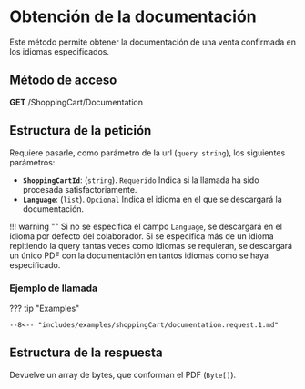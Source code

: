 # Obtención de la documentación

Este método permite obtener la documentación de una venta confirmada en los idiomas especificados.

## Método de acceso

**GET** /ShoppingCart/Documentation

## Estructura de la petición

Requiere pasarle, como parámetro de la url (`query string`), los siguientes parámetros:

- **`ShoppingCartId`**: (``string``).  ``Requerido`` Indica si la llamada ha sido procesada satisfactoriamente.
- **`Language`**: (``list``).  ``Opcional`` Indica el idioma en el que se descargará la documentación.
  
!!! warning ""
    Si no se especifica el campo ``Language``, se descargará en el idioma por defecto del colaborador. Si se especifica más de un idioma repitiendo la query tantas veces como idiomas se requieran, se descargará un único PDF con la documentación en tantos idiomas como se haya especificado.

### Ejemplo de llamada

??? tip "Examples"

    --8<-- "includes/examples/shoppingCart/documentation.request.1.md"

## Estructura de la respuesta

Devuelve un array de bytes, que conforman el PDF (``Byte[]``).

